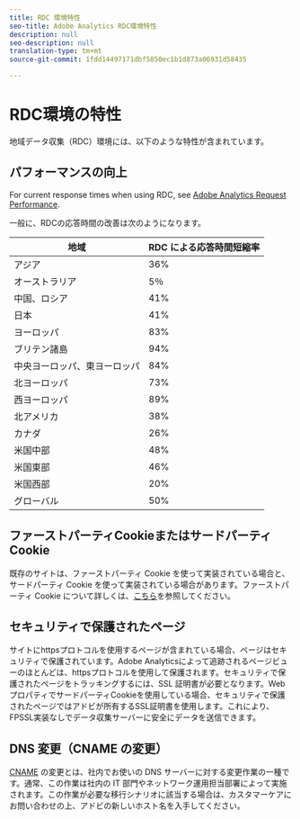 ```yaml
---
title: RDC 環境特性
seo-title: Adobe Analytics RDC環境特性
description: null
seo-description: null
translation-type: tm+mt
source-git-commit: 1fdd14497171dbf5850ec1b1d873a06931d58435

---
```



# RDC環境の特性

地域データ収集（RDC）環境には、以下のような特性が含まれています。

## パフォーマンスの向上

For current response times when using RDC, see [Adobe Analytics Request Performance](https://marketing.adobe.com/resources/help/en_US/whitepapers/performance/).

一般に、RDCの応答時間の改善は次のようになります。

| 地域 | RDC による応答時間短縮率 |
| --- | --- |
| アジア | 36% |
| オーストラリア | 5％ |
| 中国、ロシア | 41% |
| 日本 | 41% |
| ヨーロッパ | 83% |
| ブリテン諸島 | 94% |
| 中央ヨーロッパ、東ヨーロッパ | 84% |
| 北ヨーロッパ | 73% |
| 西ヨーロッパ | 89% |
| 北アメリカ | 38% |
| カナダ | 26% |
| 米国中部 | 48% |
| 米国東部 | 46% |
| 米国西部 | 20% |
| グローバル | 50% |

## ファーストパーティCookieまたはサードパーティCookie

既存のサイトは、ファーストパーティ Cookie を使って実装されている場合と、サードパーティ Cookie を使って実装されている場合があります。ファーストパーティ Cookie について詳しくは、[こちら](https://marketing.adobe.com/resources/help/en_US/whitepapers/first_party_cookies/fpcookies_overview.html)を参照してください。

## セキュリティで保護されたページ

サイトにhttpsプロトコルを使用するページが含まれている場合、ページはセキュリティで保護されています。Adobe Analyticsによって追跡されるページビューのほとんどは、httpsプロトコルを使用して保護されます。セキュリティで保護されたページをトラッキングするには、SSL 証明書が必要となります。WebプロパティでサードパーティCookieを使用している場合、セキュリティで保護されたページではアドビが所有するSSL証明書を使用します。これにより、FPSSL実装なしでデータ収集サーバーに安全にデータを送信できます。

## DNS 変更（CNAME の変更）

[CNAME](https://marketing.adobe.com/resources/help/en_US/whitepapers/first_party_cookies/fpcookies_cname.html) の変更とは、社内でお使いの DNS サーバーに対する変更作業の一種です。通常、この作業は社内の IT 部門やネットワーク運用担当部署によって実施されます。この作業が必要な移行シナリオに該当する場合は、カスタマーケアにお問い合わせの上、アドビの新しいホスト名を入手してください。
